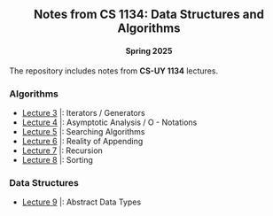 <div align = "center">
  
## Notes from CS 1134: Data Structures and Algorithms
#### Spring 2025

</div>

The repository includes notes from **CS-UY 1134** lectures. 

### Algorithms 

- [Lecture 3](https://github.com/XinRC/CS-1134/tree/main/lecture3) |: Iterators / Generators
- [Lecture 4](https://github.com/XinRC/CS-1134/blob/main/lecture4/README.md) |: Asymptotic Analysis / O - Notations
- [Lecture 5](https://github.com/XinRC/CS-1134/blob/main/lecture5/README.md) |: Searching Algorithms
- [Lecture 6](https://github.com/XinRC/CS-1134/blob/main/lecture6/README.md) |: Reality of Appending
- [Lecture 7](https://github.com/XinRC/CS-1134/blob/main/lecture7/README.md) |: Recursion
- [Lecture 8](https://github.com/XinRC/CS-1134/blob/main/lecture8/README.md) |: Sorting

### Data Structures

- [Lecture 9](https://github.com/XinRC/CS-1134/blob/main/lecture9/README.md) |: Abstract Data Types
